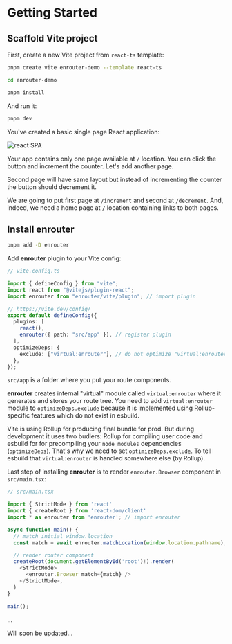 # Getting Started

## Scaffold Vite project

First, create a new Vite project from `react-ts` template:

```bash
pnpm create vite enrouter-demo --template react-ts

cd enrouter-demo

pnpm install
```

And run it:

```bash
pnpm dev
```

You've created a basic single page React application:

![react SPA](/start-0.png "react SPA")

Your app contains only one page available at `/` location.
You can click the button and increment the counter.
Let's add another page.

Second page will have same layout but instead of incrementing the counter the
button should decrement it.

We are going to put first page at `/increment` and second at `/decrement`.
And, indeed, we need a home page at `/` location containing links to both pages.

## Install enrouter

```bash
pnpm add -D enrouter
```

Add **enrouter** plugin to your Vite config:

```ts
// vite.config.ts

import { defineConfig } from "vite";
import react from "@vitejs/plugin-react";
import enrouter from "enrouter/vite/plugin"; // import plugin

// https://vite.dev/config/
export default defineConfig({
  plugins: [
    react(),
    enrouter({ path: "src/app" }), // register plugin
  ],
  optimizeDeps: {
    exclude: ["virtual:enrouter"], // do not optimize "virtual:enrouter" module
  },
});
```

`src/app` is a folder where you put your route components.

**enrouter** creates internal "virtual" module called `virtual:enrouter` where
it generates and stores your route tree.
You need to add `virtual:enrouter` module to `optimizeDeps.exclude` because
it is implemented using Rollup-specific features which do not exist in esbuild.

Vite is using Rollup for producing final bundle for prod.
But during development it uses two budlers: Rollup for compiling user code
and esbuild for for precompiling your `node_modules` dependencies
(`optimizeDeps`).
That's why we need to set `optimizeDeps.exclude`. To tell esbuild that
`virtual:enrouter` is handled somewhere else (by Rollup).

Last step of installing **enrouter** is to render `enrouter.Browser` component
in `src/main.tsx`:

```ts
// src/main.tsx

import { StrictMode } from 'react'
import { createRoot } from 'react-dom/client'
import * as enrouter from 'enrouter'; // import enrouter

async function main() {
  // match initial window.location
  const match = await enrouter.matchLocation(window.location.pathname);

  // render router component
  createRoot(document.getElementById('root')!).render(
    <StrictMode>
      <enrouter.Browser match={match} />
    </StrictMode>,
  )
}

main();
```

...

Will soon be updated...
